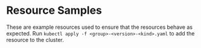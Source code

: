 # Resource Samples

These are example resources used to ensure that the resources behave as expected.
Run `kubectl apply -f <group>-<version>-<kind>.yaml` to add the resource to the cluster.
